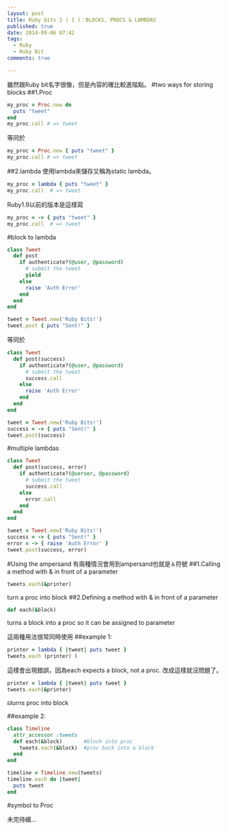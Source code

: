```yaml
---
layout: post
title: Ruby bits 2 ( 1 )：BLOCKS, PROCS & LAMBDAS
published: true
date: 2014-09-06 07:42
tags:
  - Ruby
  - Ruby Bit
comments: true

---
```

雖然跟Ruby bit名字很像，但是內容的確比較進階點。
#two ways for storing blocks
##1.Proc
```rb
my_proc = Proc.new do
  puts "tweet"
end
my_proc.call # => tweet
```
等同於
```rb
my_proc = Proc.new { puts "tweet" }
my_proc.call # => tweet
```

##2.lambda
使用lambda來儲存又稱為static lambda。
```rb
my_proc = lambda { puts "tweet" }
my_proc.call  # => tweet
```
Ruby1.9以前的版本是這樣寫
```rb
my_proc = -> { puts "tweet" }
my_proc.call  # => tweet
```
#block to lambda
```rb
class Tweet
  def post
    if authenticate?(@user, @password)
      # submit the tweet
      yield
    else
      raise 'Auth Error'
    end
  end
end
```
```rb
tweet = Tweet.new('Ruby Bits!')
tweet.post { puts "Sent!" }
```
等同於
```rb
class Tweet
  def post(success)
    if authenticate?(@user, @password)
      # submit the tweet
      success.call
    else
      raise 'Auth Error'
    end
  end
end
```
```rb
tweet = Tweet.new('Ruby Bits!')
success = -> { puts "Sent!" }
tweet.post(success)
```

#multiple lambdas
```rb
class Tweet
  def post(success, error)
    if authenticate?(@uerser, @password)
      # submit the tweet
      success.call
    else
      error.call
    end
  end
end
```
```rb
tweet = Tweet.new('Ruby Bits!')
success = -> { puts "Sent!" }
error = -> { raise 'Auth Error' }
tweet.post(success, error)
```
#Using the ampersand
有兩種情況會用到ampersand也就是```＆```符號
##1.Calling a method with & in front of a parameter
```rb
tweets.each(&printer)
```
turn a proc into block
##2.Defining a method with & in front of a parameter
```rb
def each(&block)
```
turns a block into a proc so it can be assigned to parameter

這兩種用法很常同時使用
##example 1:
```rb
printer = lambda { |tweet| puts tweet }
tweets.each (printer) (
```
這樣會出現錯誤，因為each expects a block, not a proc.
改成這樣就沒問題了。
```rb
printer = lambda { |tweet| puts tweet }
tweets.each(&printer)
```
`&`turns proc into block

##example 2:
```rb
class Timeline
  attr_accessor :tweets
  def each(&block)       #block into proc
    tweets.each(&block)  #proc back into a block
  end
end
```
```rb
timeline = Timeline.new(tweets)
timeline.each do |tweet|
  puts tweet
end
```

#symbol to Proc

未完待續...